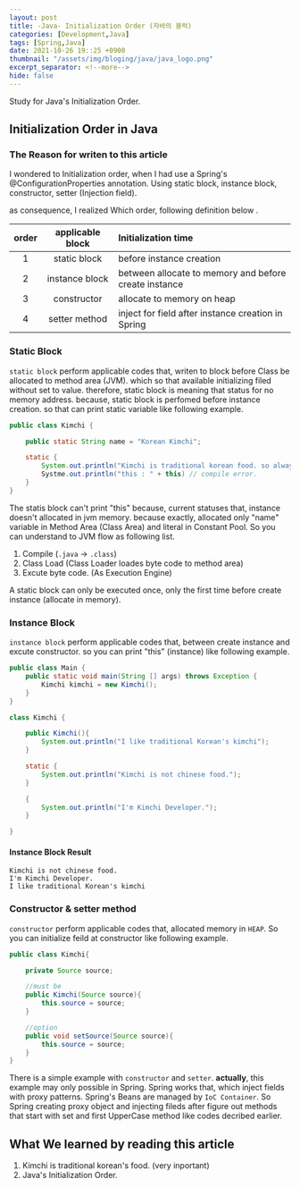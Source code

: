 ```yaml
---
layout: post
title: -Java- Initialization Order (자바의 블럭)
categories: [Development,Java]
tags: [Spring,Java]
date: 2021-10-26 19::25 +0900
thumbnail: "/assets/img/bloging/java/java_logo.png"
excerpt_separator: <!--more-->
hide: false
---
```

Study for Java's Initialization Order.

<!--more-->

## Initialization Order in Java



### The Reason for writen to this article

I wondered to Initialization order, when I had use a Spring's @ConfigurationProperties annotation. Using static block, instance block, constructor, setter (Injection field).

as consequence, I realized Which order, following definition below .

| order | applicable block | Initialization time                                   |
| :---: | :--------------: | :---------------------------------------------------- |
|   1   |   static block   | before instance creation                              |
|   2   |  instance block  | between allocate to memory and before create instance |
|   3   |   constructor    | allocate to memory on heap                            |
|   4   |  setter method   | inject for field after instance creation in Spring    |

### Static Block

`static block` perform applicable codes that, writen to block before Class be allocated to method area (JVM). which so that available initializing filed without set to value. therefore, static block is meaning that status for no memory address. because, static block is perfomed before instance creation. so that can print static variable like following example.



```java
public class Kimchi {

    public static String name = "Korean Kimchi";

    static {
        System.out.println("Kimchi is traditional korean food. so always " + name);
        Systme.out.println("this : " + this) // compile error.
    }
}
```



The statis block can't print "this" because, current statuses that, instance doesn't allocated in jvm memory. because  exactly, allocated only  "name" variable in Method Area (Class Area) and literal in Constant Pool. So you can understand to JVM flow as following list.

1. Compile (`.java` -> `.class`)
2. Class Load (Class Loader loades byte code to method area)
3. Excute byte code. (As Execution Engine)

A static block can only be executed once, only the first time before create instance (allocate in memory).



### Instance Block

`instance block` perform applicable codes that, between create instance and excute constructor. so you can print "this" (instance) like following example.



```java
public class Main {
    public static void main(String [] args) throws Exception {
        Kimchi kimchi = new Kimchi();
    }
}

class Kimchi {

    public Kimchi(){
        System.out.println("I like traditional Korean's kimchi");
    }

    static {
        System.out.println("Kimchi is not chinese food.");
    }

    {
        System.out.println("I'm Kimchi Developer.");
    }

}
```



#### Instance Block Result

```
Kimchi is not chinese food.   
I'm Kimchi Developer.    
I like traditional Korean's kimchi
```



### Constructor & setter method



`constructor` perform applicable codes that, allocated memory in `HEAP`. So you can initialize feild at constructor like following example.



```java
public class Kimchi{

    private Source source;

    //must be
    public Kimchi(Source source){
        this.source = source;
    }

    //option
    public void setSource(Source source){
        this.source = source;
    }
}
```

There is a simple example with `constructor` and `setter`. **actually**, this example may only possible  in Spring. Spring works that, which inject fields with proxy patterns. Spring's Beans are managed by `IoC Container`. So Spring creating proxy object and  injecting fileds after figure out methods that start with set and first UpperCase method like codes decribed earlier.



## What We learned by reading this article



1. Kimchi is traditional korean's food. (very inportant)
2. Java's Initialization Order.
